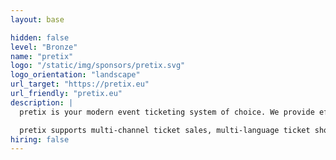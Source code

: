 ```yaml
---
layout: base

hidden: false
level: "Bronze"
name: "pretix"
logo: "/static/img/sponsors/pretix.svg"
logo_orientation: "landscape"
url_target: "https://pretix.eu"
url_friendly: "pretix.eu"
description: |
  pretix is your modern event ticketing system of choice. We provide efficient services at every step of your event's journey, starting with creating an online ticket shop, helping you with marketing and payment processing, and continuing all the way until your event finally happens. During your event, we'll assist with easy-to-use attendee check-in tools and once it's over, you'll have all our statistical and reporting features at your disposal.

  pretix supports multi-channel ticket sales, multi-language ticket shops and adjusts to the very special needs of your event.
hiring: false
---
```

